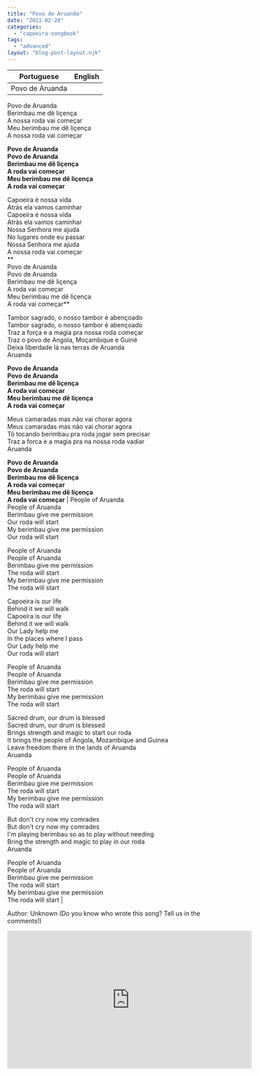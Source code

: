 ```yaml
---
title: "Povo de Aruanda"
date: "2021-02-28"
categories: 
  - "capoeira-songbook"
tags: 
  - "advanced"
layout: "blog-post-layout.njk"
---
```


| Portuguese | English |
| --- | --- |
| Povo de Aruanda  
Povo de Aruanda  
Berimbau me dê liçença  
A nossa roda vai começar  
Meu berimbau me dê liçença  
A nossa roda vai começar  
  
**Povo de Aruanda  
Povo de Aruanda  
Berimbau me dê liçença  
A roda vai começar  
Meu berimbau me dê liçença  
A roda vai começar**  
  
Capoeira é nossa vida  
Atrás ela vamos caminhar  
Capoeira é nossa vida  
Atrás ela vamos caminhar  
Nossa Senhora me ajuda  
No lugares onde eu passar  
Nossa Senhora me ajuda  
A nossa roda vai começar  
**  
Povo de Aruanda  
Povo de Aruanda  
Berimbau me dê liçença  
A roda vai começar  
Meu berimbau me dê liçença  
A roda vai começar**  
  
Tambor sagrado, o nosso tambor é abençoado  
Tambor sagrado, o nosso tambor é abençoado  
Traz a força e a magia pra nossa roda começar  
Traz o povo de Angola, Moçambique e Guiné  
Deixa liberdade lá nas terras de Aruanda  
Aruanda  
  
**Povo de Aruanda  
Povo de Aruanda  
Berimbau me dê liçença  
A roda vai começar  
Meu berimbau me dê liçença  
A roda vai começar**  
  
Meus camaradas mas não vai chorar agora  
Meus camaradas mas não vai chorar agora  
Tô tocando berimbau pra roda jogar sem precisar  
Traz a forca e a magia pra na nossa roda vadiar  
Aruanda  
  
**Povo de Aruanda  
Povo de Aruanda  
Berimbau me dê liçença  
A roda vai começar  
Meu berimbau me dê liçença  
A roda vai começar** | People of Aruanda  
People of Aruanda  
Berimbau give me permission  
Our roda will start  
My berimbau give me permission  
Our roda will start  
  
People of Aruanda  
People of Aruanda  
Berimbau give me permission  
The roda will start  
My berimbau give me permission  
The roda will start  
  
Capoeira is our life  
Behind it we will walk  
Capoeira is our life  
Behind it we will walk  
Our Lady help me  
In the places where I pass  
Our Lady help me  
Our roda will start  
  
People of Aruanda  
People of Aruanda  
Berimbau give me permission  
The roda will start  
My berimbau give me permission  
The roda will start  
  
Sacred drum, our drum is blessed  
Sacred drum, our drum is blessed  
Brings strength and magic to start our roda  
It brings the people of Angola, Mozambique and Guinea  
Leave freedom there in the lands of Aruanda  
Aruanda  
  
People of Aruanda  
People of Aruanda  
Berimbau give me permission  
The roda will start  
My berimbau give me permission  
The roda will start  
  
But don't cry now my comrades  
But don't cry now my comrades  
I'm playing berimbau so as to play without needing  
Bring the strength and magic to play in our roda  
Aruanda  
  
People of Aruanda  
People of Aruanda  
Berimbau give me permission  
The roda will start  
My berimbau give me permission  
The roda will start |

<figcaption>

Author: Unknown (Do you know who wrote this song? Tell us in the comments!)

</figcaption>

<iframe width="560" height="315" src="https://www.youtube.com/embed/ofvIGJoKLzw" title="YouTube video player" frameborder="0" allow="accelerometer; autoplay; clipboard-write; encrypted-media; gyroscope; picture-in-picture" allowfullscreen></iframe>
